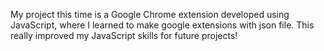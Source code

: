 My project this time is a Google Chrome extension developed using JavaScript, where I learned to make google extensions with json file. This really improved my JavaScript skills for future projects! 
